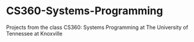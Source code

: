 # CS360-Systems-Programming
Projects from the class CS360: Systems Programming at The University of Tennessee at Knoxville
